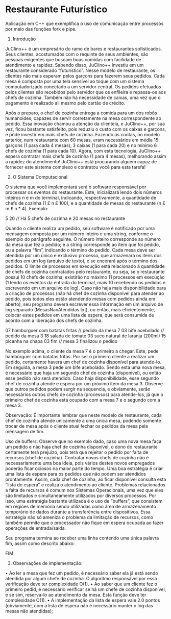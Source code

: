 # Restaurante Futurístico

Aplicação em C++ que exemplifica o uso de comunicação entre processos por meio das funções fork e pipe.

1. Introdução

JuClino++ é um empresário do ramo de bares e restaurantes sofisticados. Seus clientes, acostumados com o requinte de seus ambientes, são pessoas exigentes que buscam boas comidas com facilidade de atendimento e rapidez. Sabendo disso, JuClino++ investiu em um restaurante considerado “futurístico”. Nesse modelo de restaurante, os clientes não mais esperam pelos garçons para fazerem seus pedidos. Cada mesa é composta por uma tela sensível ao toque com um sistema computadorizado conectado a um servidor central. Os pedidos efetuados pelos clientes são recebidos pelo servidor que os enfileira e repassa-os aos chefs de cozinha. Também não há necessidade de caixas, uma vez que o pagamento é realizado ali mesmo pelo cartão de crédito.

Após o preparo, o chef de cozinha entrega a comida para um dos robôs humanoides, capazes de servir corretamente na mesa correspondente ao pedido. Essa inovação chamou a atenção da clientela, e JuClino++, por sua vez, ficou bastante satisfeito, pois reduziu o custo com os caixas e garçons, e pôde investir em mais chefs de cozinha. Fazendo as contas, no modelo anterior, num restaurante com 60 mesas, eram necessários em média 15 garçons (1 para cada 4 mesas), 3 caixas (1 para cada 20) e no mínimo 6 chefs de cozinha (1 para cada 10). Agora, com esta tecnologia, JuClino++ espera contratar mais chefs de cozinha (1 para 4 mesas), melhorando assim a rapidez do atendimento!
JuClino++ está procurando alguém capaz de fornecer este sistema complexo e contratou você para esta tarefa!

2. O Sistema Computacional

O sistema que você implementará será o software responsável por processar os eventos do restaurante. Este, inicializará lendo dois números inteiros n e m do terminal, indicando, respectivamente, a quantidade de chefs de cozinha (1 £ n £ 100), e a quantidade de mesas do restaurante (n £ m £ n * 4). Exemplo:

5 20 // Há 5 chefs de cozinha e 20 mesas no restaurante

Quando o cliente realiza um pedido, seu software é notificado por uma mensagem composta por um número inteiro e uma string, conforme o exemplo do parágrafo seguinte. O número inteiro corresponde ao número da mesa que fez o pedido; e a string corresponde ao item que foi pedido, ou a palavra “fim”, indicando o término do pedido. Cada mesa deve ser atendida por um único e exclusivo processo, que armazenará os itens dos pedidos em um log (arquivo de texto), e se encerará após o término dos pedidos. O limite de processos em execução está relacionado à quantidade de chefs de cozinha contratados pelo restaurante, ou seja, se o restaurante possui 10 chefs de cozinha, existirão no máximo 11 processos em execução (1 lendo os eventos da entrada do terminal, mais 10 recebendo os pedidos e escrevendo em um arquivo de log). Caso não haja mais disponibilidade para a criação de processos (não há chef de cozinha disponível para atender ao pedido, pois todos eles estão atendendo mesas com pedidos ainda em aberto), seu programa deverá escrever essa informação em um arquivo de log separado (MesasNaoAtendidas.txt), ou então, mais eficientemente, colocar estes pedidos em uma lista de espera, que será consumida de acordo com a liberação dos chefs de cozinha.

07 hamburguer com batatas fritas // pedido da mesa 7 
03 bife acebolado // pedido da mesa 3
18 salada de tomate
03 suco natural de laranja (200ml)
15 picanha na chapa
03 fim // mesa 3 finalizou o pedido

No exemplo acima, o cliente da mesa 7 é o primeiro a chegar. Este, pede hambúrguer com batatas fritas. Por ser o primeiro cliente a realizar um pedido, certamente haverá um chef de cozinha disponível para atende-lo. Em seguida, a mesa 3 pede um bife acebolado. Sendo esta uma nova mesa, é necessário que haja um segundo chef de cozinha (disponível), ou então esse pedido não será atendido. Caso haja disponibilidade, esse segundo chef de cozinha atende e espera por um próximo item da mesa 3. Observe que outros pedidos podem surgir na sequencia, e obviamente, serão necessários outros chefs de cozinha (processos) para atende-los, já que o primeiro chef de cozinha está ocupado com a mesa 7 e o segundo com a mesa 3.

Observação: É importante lembrar que neste modelo de restaurante, cada chef de cozinha atende unicamente a uma única mesa, podendo somente trocar de mesa após o cliente atual fechar os pedidos da mesa pela mensagem de fim.

Uso de buffers: Observe que no exemplo dado, caso uma nova mesa faça um pedido e não haja chef de cozinha disponível, o dono do restaurante certamente terá prejuízo, pois terá que rejeitar o pedido por falta de recursos (chef de cozinha). Contratar novos chefs de cozinha não é necessariamente uma boa ideia, pois vários destes novos empregados poderão ficar ociosos na maior parte do tempo. Uma boa estratégia é criar uma lista de espera para os pedidos que não podem ser atendidos prontamente. Assim, cada chef de cozinha, ao ficar disponível consulta esta “lista de espera” e realiza o atendimento ao cliente.
Problemas relacionados a falta de recursos é comum nos Sistemas Operacionais, uma vez que eles são limitados e simultaneamente utilizados por diversos processos. Por isso, uma estratégia bastante utilizada é o uso de “buffers”, que consistem em regiões de memória sendo utilizadas como área de armazenamento temporário de dados durante a transferência entre dispositivos. Essa estratégia não só ameniza o problema da limitação de recursos, como também permite que o processador não fique em espera ocupada ao fazer operações de entrada/saída.

Seu programa termina ao receber uma linha contendo uma única palavra fim, assim como descrito abaixo:

FIM

3. Observações de implementação:

• Ao ler a mesa que fez um pedido, é necessário saber ela já está sendo atendida por algum chefe de cozinha. O algoritmo responsável por essa verificação deve ter complexidade O(1).
• Ao saber que um cliente fez o primeiro pedid, é necessário verificar se há um chefe de cozinha disponível, e se sim, reserva-lo ao atendimento da mesa. Esta função deve ter complexidade O(1).
• A implementação da lista de espera vale 2.0 pontos (obviamente, com a lista de espera não é necessário manter o log das mesas não atendidas);
